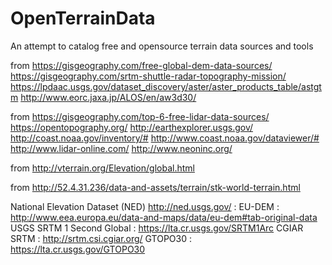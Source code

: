 # OpenTerrainData
An attempt to catalog free and opensource terrain data sources and tools

from https://gisgeography.com/free-global-dem-data-sources/
https://gisgeography.com/srtm-shuttle-radar-topography-mission/
https://lpdaac.usgs.gov/dataset_discovery/aster/aster_products_table/astgtm
http://www.eorc.jaxa.jp/ALOS/en/aw3d30/

from https://gisgeography.com/top-6-free-lidar-data-sources/
https://opentopography.org/
http://earthexplorer.usgs.gov/
http://coast.noaa.gov/inventory/#
http://www.coast.noaa.gov/dataviewer/#
http://www.lidar-online.com/
http://www.neoninc.org/


from http://vterrain.org/Elevation/global.html

from http://52.4.31.236/data-and-assets/terrain/stk-world-terrain.html

National Elevation Dataset (NED)
http://ned.usgs.gov/ : EU-DEM : http://www.eea.europa.eu/data-and-maps/data/eu-dem#tab-original-data
USGS SRTM 1 Second Global : https://lta.cr.usgs.gov/SRTM1Arc
CGIAR SRTM : http://srtm.csi.cgiar.org/
GTOPO30 : https://lta.cr.usgs.gov/GTOPO30